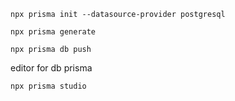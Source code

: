 ```npx prisma init --datasource-provider postgresql ```

```npx prisma generate```

```npx prisma db push```           

editor for db prisma

```npx prisma studio```
